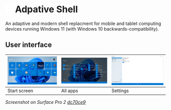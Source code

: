 # ![Logo](Shell.Packaging/Images/Square44x44Logo.targetsize-24_altform-unplated.png) Adpative Shell

An adaptive and modern shell replacment for mobile and tablet computing devices running Windows 11 (with Windows 10 backwards-compatibility).

## User interface

| ![](.github/img/start-dc70ce9.png) | ![](.github/img/apps-dc70ce9.png) | ![](.github/img/settings-dc70ce9.png) |
| ---------------------------------- | --------------------------------- | ------------------------------------- |
| Start screen                       | All apps                          | Settings                              |

_Screenshot on Surface Pro 2 [dc70ce9](https://github.com/w10m-research/AdaptiveShell/commit/dc70ce9cec578cf9b6a7338596697e6106613123)_
